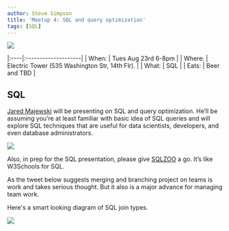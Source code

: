 ```yaml
---
author: Steve Simpson
title: 'Meetup 4: SQL and query optimization'
tags: [SQL]
---
```




![](https://s-media-cache-ak0.pinimg.com/600x315/75/56/4b/75564b22447e025618f13a765105e214.jpg)


|:----|:--------------------|
| When: | Tues Aug 23rd 6-8pm |
| Where:  | Electric Tower  (535 Washington Str, 14th Flr). |
| What: | SQL |
| Eats: | Beer and TBD | 







## SQL



[Jared Majewski](https://www.linkedin.com/in/jared-majewski-47539740) will be presenting on SQL and query optimization. He’ll be assuming you’re at least familiar with basic idea of SQL queries and will explore SQL techniques that are useful for data scientists, developers, and even database administrators. 

![](https://s-media-cache-ak0.pinimg.com/564x/da/17/68/da17685033e4ee2adc630443ace50d8b.jpg)


Also, in prep for the SQL presentation, please give [SQLZOO](sqlzoo.net) a go. It’s like W3Schools for SQL. 


As the tweet below suggests merging and branching project on teams is work and takes serious thought. But it also is a major advance for managing team work.


Here's a smart looking diagram of SQL join types.

![](https://upload.wikimedia.org/wikipedia/commons/thumb/9/9d/SQL_Joins.svg/2000px-SQL_Joins.svg.png)